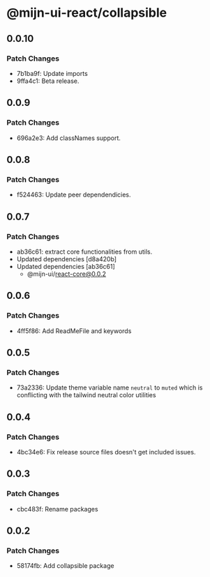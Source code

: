 # @mijn-ui-react/collapsible

## 0.0.10

### Patch Changes

- 7b1ba9f: Update imports
- 9ffa4c1: Beta release.

## 0.0.9

### Patch Changes

- 696a2e3: Add classNames support.

## 0.0.8

### Patch Changes

- f524463: Update peer dependendicies.

## 0.0.7

### Patch Changes

- ab36c61: extract core functionalities from utils.
- Updated dependencies [d8a420b]
- Updated dependencies [ab36c61]
  - @mijn-ui/react-core@0.0.2

## 0.0.6

### Patch Changes

- 4ff5f86: Add ReadMeFile and keywords

## 0.0.5

### Patch Changes

- 73a2336: Update theme variable name `neutral` to `muted` which is conflicting with the tailwind neutral color utilities

## 0.0.4

### Patch Changes

- 4bc34e6: Fix release source files doesn't get included issues.

## 0.0.3

### Patch Changes

- cbc483f: Rename packages

## 0.0.2

### Patch Changes

- 58174fb: Add collapsible package
